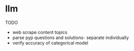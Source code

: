 # llm
TODO
- web scrape content topics
- parse pyp questions and solutions- separate individually
- verify accuracy of categorical model